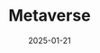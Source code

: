 ---
layout: Post
title: Metaverse
description: Next.js Powered Website With Framer Motion & Tailwind
link: https://metaverse-ecru-omega.vercel.app/
date: '2025-01-21'
tags:
  - next
  - react
  - tailwind
  - motion      
images:
  - src: /projects/metaverse/1.png
  - src: /projects/metaverse/2.png  
  - src: /projects/metaverse/3.png
  - src: /projects/metaverse/4.png
  - src: /projects/metaverse/5.png
  - src: /projects/metaverse/6.png
---